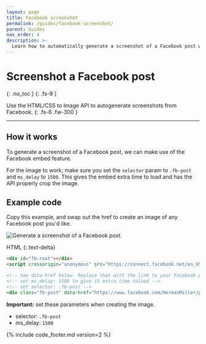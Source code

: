 ```yaml
---
layout: page
title: Facebook screenshot
permalink: /guides/facebook-screenshot/
parent: Guides
nav_order: 4
description: >-
  Learn how to automatically generate a screenshot of a Facebook post with HTML/CSS to Image. This works with Zapier, Integromat or any programming language. JavaScript, PHP, Python, Ruby.
---
```

# Screenshot a Facebook post
{: .no_toc }
{: .fs-9 }

Use the HTML/CSS to Image API to autogenerate screenshots from Facebook.
{: .fs-6 .fw-300 }

<hr>

## How it works

To generate a screenshot of a Facebook post, we can make use of the Facebook embed feature.

For the image to work, make sure you set the `selector` param to `.fb-post` and `ms_delay` to `1500`.
This gives the embed extra time to load and has the API properly crop the image.


## Example code

Copy this example, and swap out the href to create an image of any Facebook post you'd like.

<div class="code-example" markdown="1">
<div class="hcti-container">
  <img
    alt="Generate a screenshot of a Facebook post."
    loading="lazy"
    ix-path="/assets/images/facebook.png"
    sizes="400px"
    ix-params='{
      "w": 400,
      "format": "auto"
    }'>
</div>
</div>

HTML
{:.text-delta}
```html
<div id="fb-root"></div>
<script crossorigin="anonymous" src="https://connect.facebook.net/en_US/sdk.js#xfbml=1&version=v9.0&appId=228636847765&autoLogAppEvents=1" nonce="XHMdHwJF"></script>

<!-- See data-href below. Replace that with the link to your Facebook post -->
<!-- set ms_delay: 1500 to give it extra time toload -->
<!-- set selector: .fb-post -->
<div class="fb-post" data-href="https://www.facebook.com/HermanMiller/photos/a.171562157561/10158261466927562/" data-show-text="true" data-width=""></div>
```

**Important:** set these parameters when creating the image.
- selector: `.fb-post`
- ms_delay: `1500`


{% include code_footer.md version=2 %}

